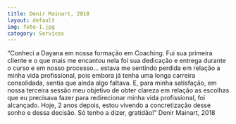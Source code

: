```yaml
---
title: Denir Mainart, 2018
layout: default
img: foto-1.jpg
category: Services
---
```


“Conheci a Dayana em nossa formação em Coaching. Fui sua primeira cliente e o que mais me encantou nela foi sua dedicação e entrega durante o curso e em nosso processo... estava me sentindo perdida em relação a minha vida profissional, pois embora já tenha uma longa carreira consolidada, sentia que ainda algo faltava. E, para minha satisfação, em nossa terceira sessão meu objetivo de obter clareza em relação as escolhas que eu precisava fazer para redirecionar minha vida profissional, foi alcançado. Hoje, 2 anos depois, estou vivendo a concretização desse sonho e dessa decisão. Só tenho a dizer, gratidão!” Denir Mainart, 2018
